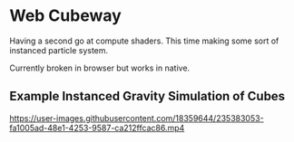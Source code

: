 # Web Cubeway

Having a second go at compute shaders. This time making some sort of instanced particle system.

Currently broken in browser but works in native.

## Example Instanced Gravity Simulation of Cubes
https://user-images.githubusercontent.com/18359644/235383053-fa1005ad-48e1-4253-9587-ca212ffcac86.mp4

